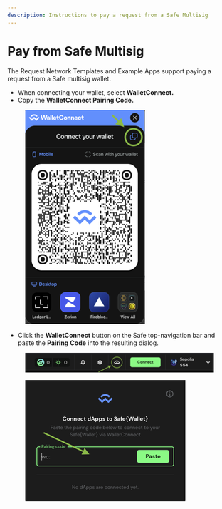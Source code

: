 ```yaml
---
description: Instructions to pay a request from a Safe Multisig
---
```


# Pay from Safe Multisig

The Request Network Templates and Example Apps support paying a request from a Safe multisig wallet.

* When connecting your wallet, select **WalletConnect.**
* Copy the **WalletConnect Pairing Code.**

<figure><img src="../../../../.gitbook/assets/image (2) (2).png" alt=""><figcaption></figcaption></figure>

* Click the **WalletConnect** button on the Safe top-navigation bar and paste the **Pairing Code** into the resulting dialog.

<figure><img src="../../../../.gitbook/assets/image (3) (3).png" alt=""><figcaption></figcaption></figure>

<figure><img src="../../../../.gitbook/assets/image (4) (2).png" alt=""><figcaption></figcaption></figure>
